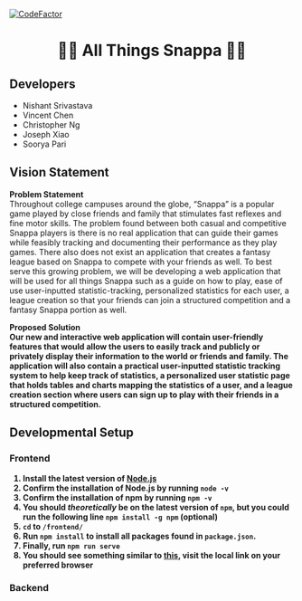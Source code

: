 [![CodeFactor](https://www.codefactor.io/repository/github/nishi7409/snappa/badge)](https://www.codefactor.io/repository/github/nishi7409/snappa)
<h1 align="center">🥤🎲 All Things Snappa 🎲🥤</h1>
<!-- <p align="center">
    <img width="460" height="300" src="http://www.fillmurray.com/460/300">
</p> -->

## Developers
- Nishant Srivastava
- Vincent Chen
- Christopher Ng
- Joseph Xiao
- Soorya Pari

## Vision Statement
<b>Problem Statement</b>
<br>
Throughout college campuses around the globe, “Snappa” is a popular game played by close friends and family that stimulates fast reflexes and fine motor skills. The problem found between both casual and competitive Snappa players is there is no real application that can guide their games while feasibly tracking and documenting their performance as they play games. There also does not exist an application that creates a fantasy league based on Snappa to compete with your friends as well. To best serve this growing problem, we will be developing a web application that will be used for all things Snappa such as a guide on how to play, ease of use user-inputted statistic-tracking, personalized statistics for each user, a league creation so that your friends can join a structured competition and a fantasy Snappa portion as well.

<b>Proposed Solution<b>
<br>
Our new and interactive web application will contain user-friendly features that would allow the users to easily track and publicly or privately display their information to the world or friends and family. The application will also contain a practical user-inputted statistic tracking system to help keep track of statistics, a personalized user statistic page that holds tables and charts mapping the statistics of a user, and a league creation section where users can sign up to play with their friends in a structured competition.


## Developmental Setup
### Frontend
1. Install the latest version of [Node.js](https://nodejs.org/en/)
2. Confirm the installation of Node.js by running `node -v`
3. Confirm the installation of **npm** by running `npm -v`
4. You should *theoretically* be on the latest version of `npm`, but you could run the following line `npm install -g npm` (optional)
5. `cd` to `/frontend/`
6. Run `npm install` to install all packages found in `package.json`.
7. Finally, run `npm run serve`
8. You should see something similar to [this](https://prnt.sc/1vmlcou), visit the local link on your preferred browser

### Backend